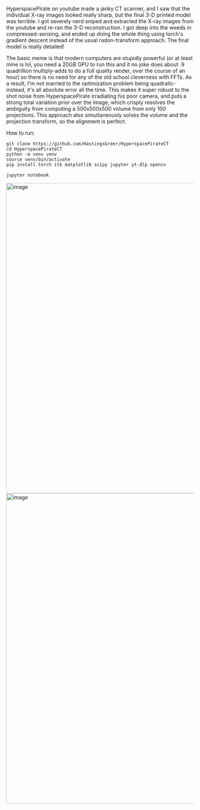 HyperspacePirate on youtube made a janky CT scanner, and I saw that the individual X-ray images looked really sharp, but the final 3-D printed model was terrible. I got severely nerd sniped and 
extracted the X-ray images from the youtube and re-ran the 3-D reconstruction. I got deep into the weeds in compressed-sensing, and ended up doing the whole thing using torch's gradient descent instead of the usual radon-transform
approach. The final model is really detailed!

The basic meme is that modern computers are stupidly powerful (or at least mine is lol, you need a 20GB GPU to run this and it no joke does about .9 quadrillion multiply-adds to do a full quality render, over the course of an hour) so there is no need for any of the old school cleverness with FFTs. As a result, I'm not married to the optimization problem being quadratic- instead, it's all absolute error all the time. This makes it super robust to the shot noise from HyperspacePirate irradiating his poor camera, and puts a strong total variation prior over the image, which crisply resolves the ambiguity from computing a 500x500x500 volume from only 100 projections. This approach also simultaneously solves the volume and the projection transform, so the alignment is perfect.


How to run:

```
git clone https://github.com/HastingsGreer/HyperspacePirateCT
cd HyperspacePirateCT
python -m venv venv
source venv/bin/activate
pip install torch itk matplotlib scipy jupyter yt-dlp opencv

jupyter notebook
```


<img width="1062" height="834" alt="image" src="https://github.com/user-attachments/assets/8daa8b6f-8c14-4259-bb1b-fdba8eaf2446" />

<img width="1062" height="834" alt="image" src="https://github.com/user-attachments/assets/fc080fbc-f3a5-4f45-98e7-da392ec3f8ed" />


